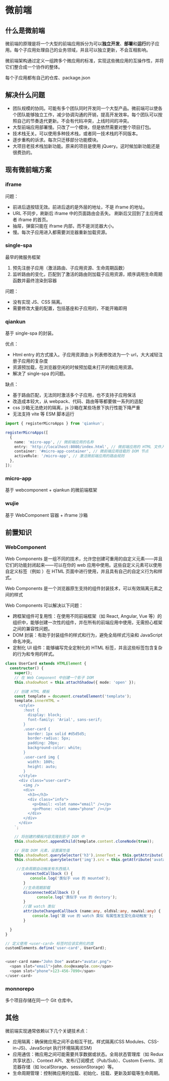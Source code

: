# 微前端

## 什么是微前端

微前端的原理是将一个大型的前端应用拆分为可以**独立开发**、**部署**和**运行**的子应用。每个子应用处理自己的业务领域，并且可以独立更新，不会互相影响。

微前端架构通过定义一组跨多个微应用的标准，实现这些微应用的互操作性，并将它们整合成一个协作的整体。

每个子应用都有自己的仓库、package.json

## 解决什么问题

- 团队规模的协同。可能有多个团队同时开发同一个大型产品。微前端可以使各个团队能够独立工作，减少协调沟通的开销，提高开发效率。每个团队可以按照自己的节奏迭代更新。不会有代码冲突，上线时间的冲突。
- 大型前端应用部署慢。只改了一个模块，但是依然需要对整个项目打包。
- 技术栈无关。可以使用多种技术栈，或者同一技术栈的不同版本。
- 逐步重构的诉求。每次只迁移部分功能模块。
- 大项目老技术栈加新功能。原来的项目是使用 jQuery。这时候加新功能还是很费劲的。

## 现有微前端方案

### iframe

问题：

- 前进后退按钮无效。前进后退的是外层的地址，不是 iframe 的地址。
- URL 不同步，刷新后 iframe 中的页面路由会丢失。 刷新后又回到了主应用或者 iframe 的首页。
- 抽屉，弹窗只能在 iframe 内部，而不是浏览器大小。
- 慢。每次子应用进入都需要浏览器重新加载资源。

### single-spa

最早的微服务框架

1. 预先注册子应用（激活路由、子应用资源、生命周期函数）
2. 监听路由的变化，匹配到了激活的路由则加载子应用资源，顺序调用生命周期函数并最终渲染到容器

问题：

- 没有实现 JS、CSS 隔离。
- 需要修改大量的配置，包括基座和子应用的，不能开箱即用

### qiankun

基于 single-spa 的封装。

优点：

- Html entry 的方式接入。子应用资源由 js 列表修改进为一个 url，大大减轻注册子应用的复杂度
- 资源预加载，在浏览器空闲的时候预加载未打开的微应用资源。
- 解决了 single-spa 的问题。

缺点：

- 基于路由匹配，无法同时激活多个子应用，也不支持子应用保活
- 改造成本较大，从 webpack、代码、路由等等都要做一系列的适配
- css 沙箱无法绝对的隔离，js 沙箱在某些场景下执行性能下降严重
- 无法支持 vite 等 ESM 脚本运行

```ts
import { registerMicroApps } from 'qiankun';

registerMicroApps([
  {
    name: 'micro-app', // 微前端应用的名称
    entry: 'http://localhost:8080/index.html', // 微前端应用的 HTML 文件入口
    container: '#micro-app-container', // 微前端应用挂载的 DOM 节点
    activeRule: '/micro-app', // 激活微前端应用的路由规则
  },
]);
```

### micro-app

基于 webcomponent + qiankun 的微前端框架

### wujie

基于 WebComponent 容器 + iframe 沙箱

## 前置知识

### WebComponent

Web Components 是一组不同的技术，允许您创建可重用的自定义元素——并且它们的功能封闭起来——可以在你的 web 应用中使用。这些自定义元素可以使用自定义标签（例如 <my-custom-element>）在 HTML 页面中进行使用，并且具有自己的自定义行为和样式。

Web Components 是一个浏览器原生支持的组件封装技术，可以有效隔离元素之间的样式

Web Components 可以解决以下问题：

- 跨框架组件可复用性：在使用不同前端框架（如 React, Angular, Vue 等）的组织中，能够创建一次性的组件，并在所有的前端应用中使用，无需担心框架之间的兼容性问题。
- DOM 封装：有助于封装组件的样式和行为，避免全局样式污染和 JavaScript 命名冲突。
- 定制化 UI 组件：能够编写完全定制化的 HTML 标签，并且这些标签包含复杂的行为和专用的样式。

```ts
class UserCard extends HTMLElement {
  constructor() {
    super();
    // 在 Web Component 中创建一个影子 DOM
    this.shadowRoot = this.attachShadow({ mode: 'open' });

    // 创建 HTML 模板
    const template = document.createElement('template');
    template.innerHTML = `
      <style>
        :host {
          display: block;
          font-family: 'Arial', sans-serif;
        }
        .user-card {
          border: 1px solid #d5d5d5;
          border-radius: 5px;
          padding: 20px;
          background-color: white;
        }
        .user-card img {
          width: 100%;
          height: auto;
        }
      </style>
      <div class="user-card">
        <img />
        <div>
          <h3></h3>
          <div class="info">
            <p>Email: <slot name="email" /></p>
            <p>Phone: <slot name="phone" /></p>
          </div>
        </div>
      </div>
    `;

    // 将创建的模板内容克隆到影子 DOM 中
    this.shadowRoot.appendChild(template.content.cloneNode(true));

    // 获取 DOM 元素，设置属性值
    this.shadowRoot.querySelector('h3').innerText = this.getAttribute('name');
    this.shadowRoot.querySelector('img').src = this.getAttribute('avatar');

     //生命周期自动触发有东西插入
        connectedCallback () {
           console.log('类似于 vue 的 mounted');
        }
        //生命周期卸载
        disconnectedCallback () {
              console.log('类似于 vue 的 destory');
        }
        //跟 watch 类似
        attributeChangedCallback (name:any, oldVal:any, newVal:any) {
            console.log('跟 vue 的 watch 类似 有属性发生变化自动触发');
        }

  }
}

// 定义使用 <user-card> 标签时应该实例化的类
customElements.define('user-card', UserCard);


<user-card name="John Doe" avatar="avatar.png">
  <span slot="email">john.doe@example.com</span>
  <span slot="phone">123-456-7890</span>
</user-card>
```

### monnorepo

多个项目存储在同一个 Git 仓库中。

## 其他

微前端实现通常依赖以下几个关键技术点：

- 应用隔离：确保微应用之间不会相互干扰。样式隔离(CSS Modules、CSS-in-JS)、JavaScript 执行环境隔离(ESM)
- 应用通信：微应用之间可能需要共享数据或状态。全局状态管理库（如 Redux 共享状态）、Context API、发布/订阅模式（Pub/Sub）、Custom Events、浏览器存储（如 localStorage、sessionStorage）等。
- 生命周期管理：控制微应用的加载、初始化、挂载、更新及卸载等生命周期。
